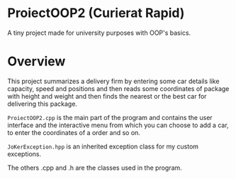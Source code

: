 # ProiectOOP2 (Curierat Rapid)

A tiny project made for university purposes with OOP's basics.

# Overview

This project summarizes a delivery firm by entering some car details like capacity, speed and positions and then reads some coordinates of package with height and weight and then finds the nearest or the best car for delivering this package.

`ProiectOOP2.cpp` is the main part of the program and contains the user interface and the interactive menu from which you can choose to add a car, to enter the coordinates of a order and so on.

`JoKerException.hpp` is an inherited exception class for my custom exceptions.

The others .cpp and .h are the classes used in the program.



